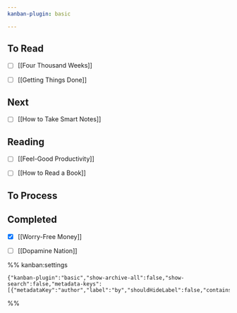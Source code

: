 ```yaml
---
kanban-plugin: basic

---
```


## To Read

- [ ] [[Four Thousand Weeks]]
- [ ] [[Getting Things Done]]


## Next

- [ ] [[How to Take Smart Notes]]


## Reading

- [ ] [[Feel-Good Productivity]]
- [ ] [[How to Read a Book]]


## To Process



## Completed

- [x] [[Worry-Free Money]]
- [ ] [[Dopamine Nation]]




%% kanban:settings
```
{"kanban-plugin":"basic","show-archive-all":false,"show-search":false,"metadata-keys":[{"metadataKey":"author","label":"by","shouldHideLabel":false,"containsMarkdown":false}]}
```
%%